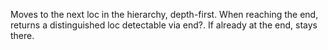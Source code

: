 Moves to the next loc in the hierarchy, depth-first. When reaching
  the end, returns a distinguished loc detectable via end?. If already
  at the end, stays there.